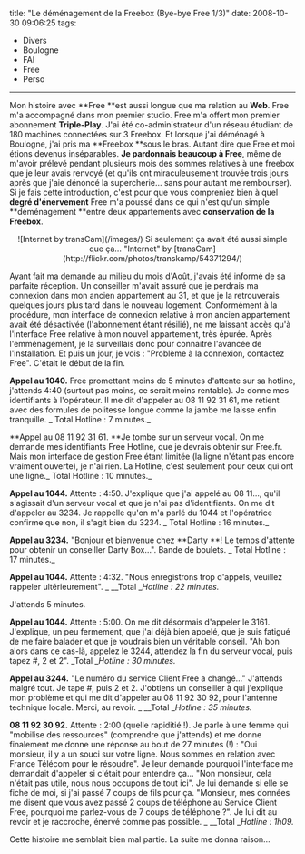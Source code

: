 title: "Le déménagement de la Freebox (Bye-bye Free 1/3)"
date: 2008-10-30 09:06:25
tags:
  - Divers
  - Boulogne
  - FAI
  - Free
  - Perso
---

Mon histoire avec **Free **est aussi longue que ma relation au **Web**. Free m'a accompagné dans mon premier studio. Free m'a offert mon premier abonnement **Triple-Play**. J'ai été co-administrateur d'un réseau étudiant de 180 machines connectées sur 3 Freebox. Et lorsque j'ai déménagé à Boulogne, j'ai pris ma **Freebox **sous le bras. Autant dire que Free et moi étions devenus inséparables. **Je pardonnais beaucoup à Free**, même de m'avoir prélevé pendant plusieurs mois des sommes relatives à une freebox que je leur avais renvoyé (et qu'ils ont miraculeusement trouvée trois jours après que j'aie dénoncé la supercherie&#8230; sans pour autant me rembourser). Si je fais cette introduction, c'est pour que vous compreniez bien à quel **degré d'énervement** Free m'a poussé dans ce qui n'est qu'un simple **déménagement **entre deux appartements avec **conservation de la Freebox**.
<p style="text-align:center">![Internet by transCam](/images/)
Si seulement ça avait été aussi simple que ça&#8230;
"Internet" by [transCam](http://flickr.com/photos/transkamp/54371294/)

Ayant fait ma demande au milieu du mois d'Août, j'avais été informé de sa parfaite réception. Un conseiller m'avait assuré que je perdrais ma connexion dans mon ancien appartement au 31, et que je la retrouverais quelques jours plus tard dans le nouveau logement. Conformément à la procédure, mon interface de connexion relative à mon ancien appartement avait été désactivée (l'abonnement étant résilié), ne me laissant accès qu'à l'interface Free relative à mon nouvel appartement, très épurée. Après l'emménagement, je la surveillais donc pour connaitre l'avancée de l'installation. Et puis un jour, je vois&nbsp;: "Problème à la connexion, contactez Free". C'était le début de la fin.

**Appel au 1040.** Free promettant moins de 5 minutes d'attente sur sa hotline, j'attends 4:40 (surtout pas moins, ce serait moins rentable). Je donne mes identifiants à l'opérateur. Il me dit d'appeler au 08 11 92 31 61, me retient avec des formules de politesse longue comme la jambe me laisse enfin tranquille. _
Total Hotline&nbsp;: 7 minutes._

**Appel au 08 11 92 31 61\. **Je tombe sur un serveur vocal. On me demande mes identifiants Free Hotline, que je devrais obtenir sur Free.fr. Mais mon interface de gestion Free étant limitée (la ligne n'étant pas encore vraiment ouverte), je n'ai rien. La Hotline, c'est seulement pour ceux qui ont une ligne._
Total Hotline&nbsp;: 10 minutes._

**Appel au 1044.** Attente&nbsp;: 4:50\. J'explique que j'ai appelé au 08 11&#8230;, qu'il s'agissait d'un serveur vocal et que je n'ai pas d'identifiants. On me dit d'appeler au 3234\. Je rappelle qu'on m'a parlé du 1044 et l'opératrice confirme que non, il s'agit bien du 3234\. _
Total Hotline&nbsp;: 16 minutes._

**Appel au 3234.** "Bonjour et bienvenue chez **Darty **! Le temps d'attente pour obtenir un conseiller Darty Box&#8230;". Bande de boulets. _
Total Hotline&nbsp;: 17 minutes._

**Appel au 1044.** Attente&nbsp;: 4:32\. "Nous enregistrons trop d'appels, veuillez rappeler ultérieurement". _
__Total __Hotline&nbsp;: 22 minutes._

J'attends 5 minutes.

**Appel au 1044.** Attente&nbsp;: 5:00\. On me dit désormais d'appeler le 3161\. J'explique, un peu fermement, que j'ai déjà bien appelé, que je suis fatigué de me faire balader et que je voudrais bien un véritable conseil. "Ah bon alors dans ce cas-là, appelez le 3244, attendez la fin du serveur vocal, puis tapez #, 2 et 2".
_Total __Hotline&nbsp;: 30 minutes._

**Appel au 3244.** "Le numéro du service Client Free a changé&#8230;" J'attends malgré tout. Je tape #, puis 2 et 2\. J'obtiens un conseiller à qui j'explique mon problème et qui me dit d'appeler au 08 11 92 30 92, pour l'antenne technique locale. Merci, au revoir. _
__Total __Hotline&nbsp;: 35 minutes._

**08 11 92 30 92.** Attente&nbsp;: 2:00 (quelle rapiditié&nbsp;!). Je parle à une femme qui "mobilise des ressources" (comprendre que j'attends) et me donne finalement me donne une réponse au bout de 27 minutes (!)&nbsp;: "Oui monsieur, il y a un souci sur votre ligne. Nous sommes en relation avec France Télécom pour le résoudre". Je leur demande pourquoi l'interface me demandait d'appeler si c'était pour entendre ça&#8230; "Non monsieur, cela n'était pas utile, nous nous occupons de tout ici". Je lui demande si elle se fiche de moi, si j'ai passé 7 coups de fils pour ça. "Monsieur, mes données me disent que vous avez passé 2 coups de téléphone au Service Client Free, pourquoi me parlez-vous de 7 coups de téléphone&nbsp;?". Je lui dit au revoir et je raccroche, énervé comme pas possible. _
__Total __Hotline&nbsp;: 1h09._

Cette histoire me semblait bien mal partie. La suite me donna raison&#8230;